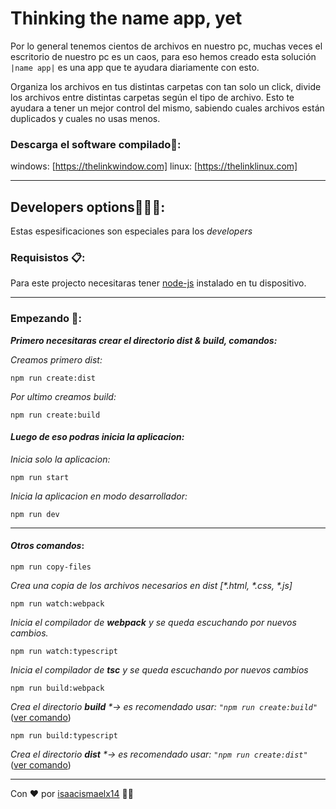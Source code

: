 # Thinking the name app, yet

Por lo general tenemos cientos de archivos en nuestro pc, muchas veces el escritorio de nuestro pc es un caos, para eso hemos creado esta solución `|name app|` es una app que te ayudara diariamente con esto.

Organiza los archivos en tus distintas carpetas con tan solo un click, divide los archivos entre distintas carpetas según el tipo de archivo. Esto te ayudara a tener un mejor control del mismo, sabiendo cuales archivos están duplicados y cuales no usas menos.

### Descarga el software compilado💞:
windows: [https://thelinkwindow.com]
linux: [https://thelinklinux.com]

---

## Developers options👨🏾‍💻:
Estas espesificaciones son especiales para los _developers_

### Requisistos 📋:
Para este projecto necesitaras tener [node-js](https://nodejs.org/en/) instalado en tu dispositivo.

---

### Empezando 🚀:

**_Primero necesitaras crear el directorio dist & build, comandos:_**

_Creamos primero dist:_

```
npm run create:dist
```

_Por ultimo creamos build:_

```
npm run create:build
```

#### **_Luego de eso podras inicia la aplicacion:_**

_Inicia solo la aplicacion:_

```
npm run start
```

_Inicia la aplicacion en modo desarrollador:_

```
npm run dev
```

---

#### _Otros comandos_:

```
npm run copy-files
```

_Crea una copia de los archivos necesarios en dist [*.html, *.css, *.js]_

```
npm run watch:webpack
```

_Inicia el compilador de **webpack** y se queda escuchando por nuevos cambios._

```
npm run watch:typescript
```

_Inicia el compilador de **tsc** y se queda escuchando por nuevos cambios_

```
npm run build:webpack
```

_Crea el directorio **build** \*-> es recomendado usar: `"npm run create:build"`_([ver comando](#empezando-))

```
npm run build:typescript
```

_Crea el directorio **dist** \*-> es recomendado usar: `"npm run create:dist"`_ ([ver comando](#empezando-))

---

Con ❤️ por [isaacismaelx14](https://github.com/isaacismaelx14) ✌🏾
